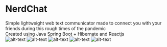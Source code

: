 # NerdChat
Simple lightweight web text communicator made to connect you with your friends during this rough times of the pandemic<br />
Created using Java Spring Boot + Hibernate and Reactjs<br />
![alt-text](https://raw.githubusercontent.com/tedtheripper/nerdchat/master/img/ss_1.png)
![alt-text](https://raw.githubusercontent.com/tedtheripper/nerdchat/master/img/ss_2.png)
![alt-text](https://raw.githubusercontent.com/tedtheripper/nerdchat/master/img/ss_3.png)
![alt-text](https://raw.githubusercontent.com/tedtheripper/nerdchat/master/img/ss_4.png)
![alt-text](https://raw.githubusercontent.com/tedtheripper/nerdchat/master/img/ss_5.png)
